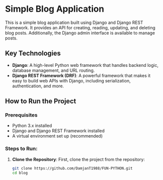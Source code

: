 # Simple Blog Application

This is a simple blog application built using Django and Django REST Framework. It provides an API for creating, reading, updating, and deleting blog posts. Additionally, the Django admin interface is available to manage posts.

## Key Technologies

- **Django**: A high-level Python web framework that handles backend logic, database management, and URL routing.
- **Django REST Framework (DRF)**: A powerful framework that makes it easy to build web APIs with Django, including serialization, authentication, and more.

## How to Run the Project

### Prerequisites
- Python 3.x installed
- Django and Django REST Framework installed
- A virtual environment set up (recommended)

### Steps to Run:

1. **Clone the Repository**:
   First, clone the project from the repository:
   ```bash
   git clone https://github.com/DamjanT1988/FUN-PYTHON.git
   cd blog
